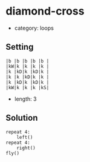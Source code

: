 # diamond-cross
- category: loops

## Setting

```
|b |b |b |b |b |
|kW|k |k |k |k |
|k |kD|k |kD|k |
|k |k |kD|k |k |
|k |kD|k |kD|k |
|kW|k |k |k |kS|
```

- length: 3

## Solution

```
repeat 4:
    left()
repeat 4:
    right()
fly()
```

